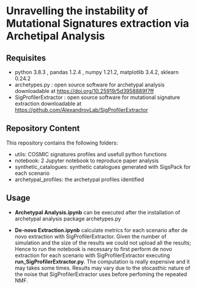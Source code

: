 # Unravelling the instability of Mutational Signatures extraction via Archetipal Analysis

## Requisites

- python 3.8.3 , pandas 1.2.4 , numpy 1.21.2, matplotlib 3.4.2, sklearn 0.24.2
- archetypes.py : open source software for archetypal analysis downloadable at https://doi.org/10.25919/5d3958889f7ff
- SigProfilerExtractor : open source software for mutational signature extraction  downloadable at https://github.com/AlexandrovLab/SigProfilerExtractor


## Repository Content
This repository contains the following folders:
- utils: COSMIC signatures profiles and usefull python functions
- notebook: 2 Jupyter notebook to reproduce paper analysis
- synthetic_catalogues: synthetic catalogues generated with SigsPack for each scenario
- archetypal_profiles: the archetypal profiles identified

## Usage
- **Archetypal Analysis.ipynb** can be executed after the installation of archetypal analysis package archetypes.py

- **De-novo Extraction.ipynb** calculate metrics for each scenario after de novo extraction with SigProfilerExtractor. 
  Given the number of simulation and the size of the results we could not upload all the results; Hence to run the notebook is necessary to first perform de novo
  extraction for each scenario with SigProfilerExtractor executing **run_SigProfilerExtractor.py**.
  The computation is really expensive and it may takes some times. Results may vary due to the stocasthic nature of the noise that SigProfilerExtractor uses before
  perfoming the repeated NMF.
